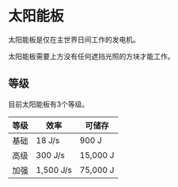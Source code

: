 # 太阳能板

太阳能板是仅在主世界日间工作的发电机。

太阳能板需要上方没有任何遮挡光照的方块才能工作。

## 等级

目前太阳能板有3个等级。

| 等级 | 效率 | 可储存 |
| ---- | --- | ------ |
| 基础 | 18 J/s | 900 J |
| 高级 | 300 J/s | 15,000 J |
| 加强 | 1,500 J/s | 75,000 J |
